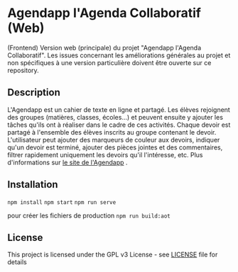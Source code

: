 # Agendapp l'Agenda Collaboratif (Web)

(Frontend) Version web (principale) du projet "Agendapp l'Agenda Collaboratif". Les issues concernant les améliorations générales au projet et non spécifiques à une version particulière doivent être ouverte sur ce repository.

## Description

L'Agendapp est un cahier de texte en ligne et partagé. Les élèves rejoignent des groupes (matières, classes, écoles...) et peuvent ensuite y ajouter les tâches qu'ils ont à réaliser dans le cadre de ces activités. 
Chaque devoir est partagé à l'ensemble des élèves inscrits au groupe contenant le devoir. 
L'utilisateur peut ajouter des marqueurs de couleur aux devoirs, indiquer qu'un devoir est terminé, ajouter des pièces jointes et des commentaires, filtrer rapidement uniquement les devoirs qu'il l'intéresse, etc.
Plus d'informations sur [le site de l'Agendapp](https://agendapp.fr/decouvrir/) .

## Installation

`
npm install
`
`
npm start
`
`
npm run serve
`

pour créer les fichiers de production
`
npm run build:aot
`

## License

This project is licensed under the GPL v3 License - see [LICENSE](https://www.gnu.org/licenses/gpl-3.0.html) file for details
